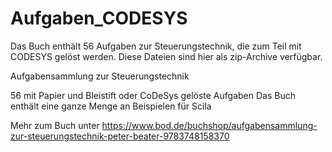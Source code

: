 # Aufgaben_CODESYS
Das Buch enthält 56 Aufgaben zur Steuerungstechnik, die zum Teil mit CODESYS gelöst werden. Diese Dateien sind hier als zip-Archive verfügbar.


Aufgabensammlung zur Steuerungstechnik 

56 mit Papier und Bleistift oder CoDeSys gelöste Aufgaben
Das Buch enthält eine ganze Menge an Beispielen für Scila

Mehr zum Buch unter https://www.bod.de/buchshop/aufgabensammlung-zur-steuerungstechnik-peter-beater-9783748158370


